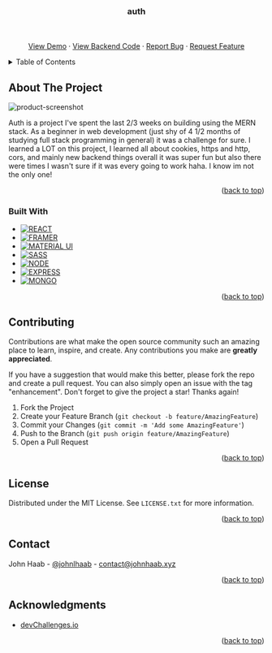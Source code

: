 <a name="readme-top"></a>
<!-- PROJECT SHIELDS -->

<!--
[![Contributors][contributors-shield]][contributors-url]
[![Forks][forks-shield]][forks-url]
[![Stargazers][stars-shield]][stars-url]
[![Issues][issues-shield]][issues-url]
-->




<!-- PROJECT LOGO -->

<h3 align="center">auth</h3>

  <p align="center">
    <br />
    <br />
    <a href="http://209.192.200.84:3000/auth">View Demo</a>
    ·
    <a href="https://github.com/johnhaab/auth/backend">View Backend Code</a>
    ·
    <a href="https://github.com/johnhaab/auth">Report Bug</a>
    ·
    <a href="https://github.com/johnhaab/auth">Request Feature</a>
  </p>
</div>



<!-- TABLE OF CONTENTS -->
<details>
  <summary>Table of Contents</summary>
  <ol>
    <li>
      <a href="#about-the-project">About The Project</a>
      <ul>
        <li><a href="#built-with">Built With</a></li>
      </ul>
    </li>
    <li><a href="#usage">Usage</a></li>
    <li><a href="#roadmap">Roadmap</a></li>
    <li><a href="#contributing">Contributing</a></li>
    <li><a href="#license">License</a></li>
    <li><a href="#contact">Contact</a></li>
    <li><a href="#acknowledgments">Acknowledgments</a></li>
  </ol>
</details>



<!-- ABOUT THE PROJECT -->
## About The Project

![product-screenshot](/screenshot.png)

Auth is a project I've spent the last 2/3 weeks on building using the MERN stack. As a beginner in web development (just shy of 4 1/2 months of studying full stack programming in general) it was a challenge for sure. I learned a LOT on this project, I learned all about cookies, https and http, cors, and mainly new backend things overall it was super fun but also there were times I wasn't sure if it was every going to work haha. I know im not the only one!

<p align="right">(<a href="#readme-top">back to top</a>)</p>



### Built With

* [![REACT][REACT-img]][REACT-url]
* [![FRAMER][FRAMER-img]][FRAMER-url]
* [![MATERIAL UI][MUI-img]][MUI-url]
* [![SASS][SASS-img]][SASS-url]
* [![NODE][NODE-img]][NODE-url]
* [![EXPRESS][EXPRESS-img]][EXPRESS-url]
* [![MONGO][MONGO-img]][MONGO-url]


<p align="right">(<a href="#readme-top">back to top</a>)</p>

<!-- CONTRIBUTING -->
## Contributing

Contributions are what make the open source community such an amazing place to learn, inspire, and create. Any contributions you make are **greatly appreciated**.

If you have a suggestion that would make this better, please fork the repo and create a pull request. You can also simply open an issue with the tag "enhancement".
Don't forget to give the project a star! Thanks again!

1. Fork the Project
2. Create your Feature Branch (`git checkout -b feature/AmazingFeature`)
3. Commit your Changes (`git commit -m 'Add some AmazingFeature'`)
4. Push to the Branch (`git push origin feature/AmazingFeature`)
5. Open a Pull Request

<p align="right">(<a href="#readme-top">back to top</a>)</p>



<!-- LICENSE -->
## License

Distributed under the MIT License. See `LICENSE.txt` for more information.

<p align="right">(<a href="#readme-top">back to top</a>)</p>



<!-- CONTACT -->
## Contact

John Haab - [@johnlhaab](https://twitter.com/johnlhaab) - contact@johnhaab.xyz

<p align="right">(<a href="#readme-top">back to top</a>)</p>



<!-- ACKNOWLEDGMENTS -->
## Acknowledgments

* [devChallenges.io](https://devchallenges.io/)

<p align="right">(<a href="#readme-top">back to top</a>)</p>



<!-- MARKDOWN LINKS & IMAGES -->
[contributors-shield]: https://img.shields.io/github/contributors/github_username/repo_name.svg?style=for-the-badge
[contributors-url]: https://github.com/johnhaab/Quotify/graphs/contributors
[forks-shield]: https://img.shields.io/github/forks/github_username/repo_name.svg?style=for-the-badge
[forks-url]: https://github.com/johnhaab/Quotify/network/members
[stars-shield]: https://img.shields.io/github/stars/github_username/repo_name.svg?style=for-the-badge
[stars-url]: https://github.com/johnhaab/Quotify/stargazers
[issues-shield]: https://img.shields.io/github/issues/github_username/repo_name.svg?style=for-the-badge
[issues-url]: https://github.com/johnhaab/Quotify/issues
[license-shield]: https://img.shields.io/github/license/github_username/repo_name.svg?style=for-the-badge
[license-url]: https://github.com/github_username/repo_name/blob/master/LICENSE.txt


[FIREBASE-img]: https://img.shields.io/badge/Firebase-039BE5?style=for-the-badge&logo=Firebase&logoColor=white
[FIREBASE-url]: https://firebase.google.com/


[REACT-img]: https://img.shields.io/badge/React-20232A?style=for-the-badge&logo=react&logoColor=61DAFB
[REACT-url]: https://reactjs.org/

[FRAMER-img]: https://img.shields.io/badge/Framer-black?style=for-the-badge&logo=framer&logoColor=blue
[FRAMER-url]: https://www.framer.com/

[MUI-img]: https://img.shields.io/badge/Material--UI-0081CB?style=for-the-badge&logo=material-ui&logoColor=white
[MUI-url]: https://mui.com/

[SASS-img]: https://img.shields.io/badge/Sass-CC6699?style=for-the-badge&logo=sass&logoColor=white
[SASS-url]: https://sass-lang.com/

[MONGO-img]: https://img.shields.io/badge/MongoDB-%234ea94b.svg?style=for-the-badge&logo=mongodb&logoColor=white
[MONGO-url]: https://www.mongodb.com/

[NODE-img]: https://img.shields.io/badge/node.js-6DA55F?style=for-the-badge&logo=node.js&logoColor=white
[NODE-url]: https://nodejs.org/

[EXPRESS-img]: https://img.shields.io/badge/express.js-%23404d59.svg?style=for-the-badge&logo=express&logoColor=%2361DAFB
[EXPRESS-url]: https://expressjs.com/
